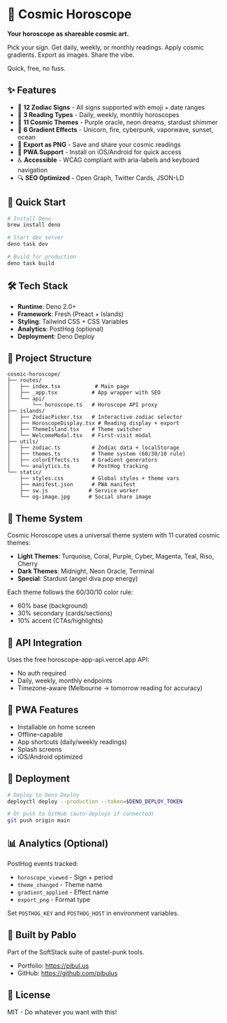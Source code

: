 # 🔮 Cosmic Horoscope

**Your horoscope as shareable cosmic art.**

Pick your sign. Get daily, weekly, or monthly readings. Apply cosmic gradients.
Export as images. Share the vibe.

Quick, free, no fuss.

## ✨ Features

- 🌙 **12 Zodiac Signs** - All signs supported with emoji + date ranges
- 📅 **3 Reading Types** - Daily, weekly, monthly horoscopes
- 🎨 **11 Cosmic Themes** - Purple oracle, neon dreams, stardust shimmer
- 🌈 **6 Gradient Effects** - Unicorn, fire, cyberpunk, vaporwave, sunset, ocean
- 💾 **Export as PNG** - Save and share your cosmic readings
- 📱 **PWA Support** - Install on iOS/Android for quick access
- ♿ **Accessible** - WCAG compliant with aria-labels and keyboard navigation
- 🔍 **SEO Optimized** - Open Graph, Twitter Cards, JSON-LD

## 🚀 Quick Start

```bash
# Install Deno
brew install deno

# Start dev server
deno task dev

# Build for production
deno task build
```

## 🛠️ Tech Stack

- **Runtime**: Deno 2.0+
- **Framework**: Fresh (Preact + Islands)
- **Styling**: Tailwind CSS + CSS Variables
- **Analytics**: PostHog (optional)
- **Deployment**: Deno Deploy

## 📁 Project Structure

```
cosmic-horoscope/
├── routes/
│   ├── index.tsx           # Main page
│   ├── _app.tsx           # App wrapper with SEO
│   └── api/
│       └── horoscope.ts   # Horoscope API proxy
├── islands/
│   ├── ZodiacPicker.tsx   # Interactive zodiac selector
│   ├── HoroscopeDisplay.tsx # Reading display + export
│   ├── ThemeIsland.tsx    # Theme switcher
│   └── WelcomeModal.tsx   # First-visit modal
├── utils/
│   ├── zodiac.ts          # Zodiac data + localStorage
│   ├── themes.ts          # Theme system (60/30/10 rule)
│   ├── colorEffects.ts    # Gradient generators
│   └── analytics.ts       # PostHog tracking
└── static/
    ├── styles.css         # Global styles + theme vars
    ├── manifest.json      # PWA manifest
    ├── sw.js             # Service worker
    └── og-image.jpg      # Social share image
```

## 🎨 Theme System

Cosmic Horoscope uses a universal theme system with 11 curated cosmic themes:

- **Light Themes**: Turquoise, Coral, Purple, Cyber, Magenta, Teal, Riso, Cherry
- **Dark Themes**: Midnight, Neon Oracle, Terminal
- **Special**: Stardust (angel diva pop energy)

Each theme follows the 60/30/10 color rule:

- 60% base (background)
- 30% secondary (cards/sections)
- 10% accent (CTAs/highlights)

## 🔌 API Integration

Uses the free horoscope-app-api.vercel.app API:

- No auth required
- Daily, weekly, monthly endpoints
- Timezone-aware (Melbourne → tomorrow reading for accuracy)

## 📱 PWA Features

- Installable on home screen
- Offline-capable
- App shortcuts (daily/weekly readings)
- Splash screens
- iOS/Android optimized

## 🚢 Deployment

```bash
# Deploy to Deno Deploy
deployctl deploy --production --token=$DENO_DEPLOY_TOKEN

# Or push to GitHub (auto-deploys if connected)
git push origin main
```

## 📊 Analytics (Optional)

PostHog events tracked:

- `horoscope_viewed` - Sign + period
- `theme_changed` - Theme name
- `gradient_applied` - Effect name
- `export_png` - Format type

Set `POSTHOG_KEY` and `POSTHOG_HOST` in environment variables.

## 🎸 Built by Pablo

Part of the SoftStack suite of pastel-punk tools.

- Portfolio: https://pibul.us
- GitHub: https://github.com/pibulus

## 📄 License

MIT - Do whatever you want with this!
